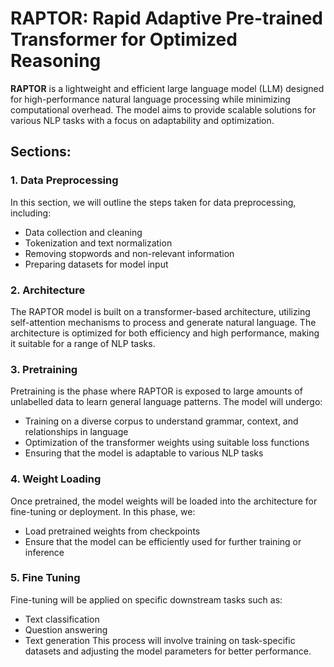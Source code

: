 # RAPTOR: Rapid Adaptive Pre-trained Transformer for Optimized Reasoning

**RAPTOR** is a lightweight and efficient large language model (LLM) designed for high-performance natural language processing while minimizing computational overhead. The model aims to provide scalable solutions for various NLP tasks with a focus on adaptability and optimization.

## Sections:

### 1. **Data Preprocessing**
In this section, we will outline the steps taken for data preprocessing, including:
- Data collection and cleaning
- Tokenization and text normalization
- Removing stopwords and non-relevant information
- Preparing datasets for model input

### 2. **Architecture**
The RAPTOR model is built on a transformer-based architecture, utilizing self-attention mechanisms to process and generate natural language. The architecture is optimized for both efficiency and high performance, making it suitable for a range of NLP tasks.

### 3. **Pretraining**
Pretraining is the phase where RAPTOR is exposed to large amounts of unlabelled data to learn general language patterns. The model will undergo:
- Training on a diverse corpus to understand grammar, context, and relationships in language
- Optimization of the transformer weights using suitable loss functions
- Ensuring that the model is adaptable to various NLP tasks

### 4. **Weight Loading**
Once pretrained, the model weights will be loaded into the architecture for fine-tuning or deployment. In this phase, we:
- Load pretrained weights from checkpoints
- Ensure that the model can be efficiently used for further training or inference

### 5. **Fine Tuning**
Fine-tuning will be applied on specific downstream tasks such as:
- Text classification
- Question answering
- Text generation
This process will involve training on task-specific datasets and adjusting the model parameters for better performance.
